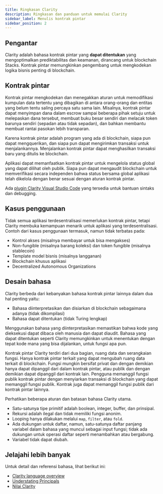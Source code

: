 ```yaml
---
title: Ringkasan Clarity
description: Ringkasan dan panduan untuk memulai Clarity
sidebar_label: Menulis kontrak pintar
sidebar_position: 2
---
```


## Pengantar

Clarity adalah bahasa kontrak pintar yang **dapat ditentukan** yang mengoptimalkan prediktabilitas dan keamanan, dirancang untuk blockchain Stacks. Kontrak pintar memungkinkan pengembang untuk mengkodekan logika bisnis penting di blockchain.

## Kontrak pintar

Kontrak pintar mengkodekan dan menegakkan aturan untuk memodifikasi kumpulan data tertentu yang dibagikan di antara orang-orang dan entitas yang belum tentu saling percaya satu sama lain. Misalnya, kontrak pintar dapat menyimpan dana dalam escrow sampai beberapa pihak setuju untuk melepaskan dana tersebut, membuat buku besar sendiri dan melacak token barunya sendiri (sepadan atau tidak sepadan), dan bahkan membantu membuat rantai pasokan lebih transparan.

Karena kontrak pintar adalah program yang ada di blockchain, siapa pun dapat mengquerikan, dan siapa pun dapat mengirimkan transaksi untuk menjalankannya. Menjalankan kontrak pintar dapat menghasilkan transaksi baru yang ditulis ke blockchain.

Aplikasi dapat memanfaatkan kontrak pintar untuk mengelola status global yang dapat dilihat oleh publik. Siapa pun dapat mengaudit blockchain untuk memverifikasi secara independen bahwa status bersama global aplikasi telah dikelola dengan benar sesuai dengan aturan kontrak pintar.

Ada [plugin Clarity Visual Studio Code][] yang tersedia untuk bantuan sintaks dan debugging.

## Kasus penggunaan

Tidak semua aplikasi terdesentralisasi memerlukan kontrak pintar, tetapi Clarity membuka kemampuan menarik untuk aplikasi yang terdesentralisasi. Contoh dari kasus penggunaan termasuk, namun tidak terbatas pada:

- Kontrol akses (misalnya membayar untuk bisa mengakses)
- Non-fungible (misalnya barang koleksi) dan token fungible (misalnya stablecoin)
- Template model bisnis (misalnya langganan)
- Blockchain khusus aplikasi
- Decentralized Autonomous Organizations

## Desain bahasa

Clarity berbeda dari kebanyakan bahasa kontrak pintar lainnya dalam dua hal penting yaitu:

- Bahasa diinterpretasikan dan disiarkan di blockchain sebagaimana adanya (tidak dikompilasi)
- Bahasa dapat ditentukan (tidak Turing lengkap)

Menggunakan bahasa yang diinterpretasikan memastikan bahwa kode yang dieksekusi dapat dibaca oleh manusia dan dapat diaudit. Bahasa yang dapat ditentukan seperti Clarity memungkinkan untuk menentukan dengan tepat kode mana yang bisa dijalankan, untuk fungsi apa pun.

Kontrak pintar Clarity terdiri dari dua bagian, ruang data dan serangkaian fungsi. Hanya kontrak pintar terkait yang dapat mengubah ruang data terkait di blockchain. Fungsi mungkin bersifat privat dan dengan demikian hanya dapat dipanggil dari dalam kontrak pintar, atau publik dan dengan demikian dapat dipanggil dari kontrak lain. Pengguna memanggil fungsi publik kontrak pintar dengan menyiarkan transaksi di blockchain yang dapat memanggil fungsi publik. Kontrak juga dapat memanggil fungsi publik dari kontrak pintar lainnya.

Perhatikan beberapa aturan dan batasan bahasa Clarity utama.

- Satu-satunya tipe primitif adalah boolean, integer, buffer, dan prinsipal.
- Rekursi adalah ilegal dan tidak memiliki fungsi anonim.
- Looping hanya dilakukan melalui `map`, `filter`, atau `fold`.
- Ada dukungan untuk daftar, namun, satu-satunya daftar panjang variabel dalam bahasa yang muncul sebagai input fungsi; tidak ada dukungan untuk operasi daftar seperti menambahkan atau bergabung.
- Variabel tidak dapat diubah.

## Jelajahi lebih banyak

Untuk detail dan referensi bahasa, lihat berikut ini:

- [Clarity language overview](./clarity-language/)
- [Understating Principals](principals)
- [Nilai Clarity](values)

[plugin Clarity Visual Studio Code]: https://marketplace.visualstudio.com/items?itemName=HiroSystems.clarity-lsp
